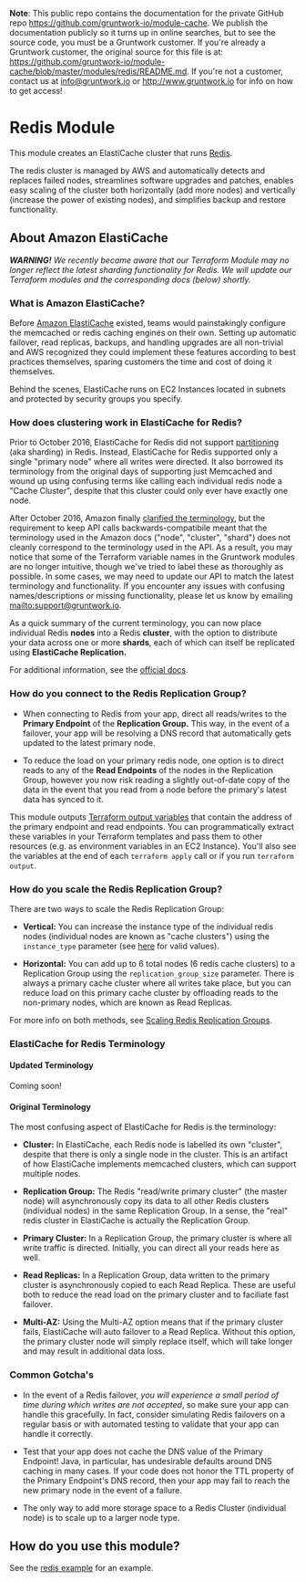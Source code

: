 **Note**: This public repo contains the documentation for the private GitHub repo <https://github.com/gruntwork-io/module-cache>.
We publish the documentation publicly so it turns up in online searches, but to see the source code, you must be a Gruntwork customer.
If you're already a Gruntwork customer, the original source for this file is at: <https://github.com/gruntwork-io/module-cache/blob/master/modules/redis/README.md>.
If you're not a customer, contact us at <info@gruntwork.io> or <http://www.gruntwork.io> for info on how to get access!

# Redis Module

This module creates an ElastiCache cluster that runs [Redis](http://redis.io/).

The redis cluster is managed by AWS and automatically detects and replaces failed nodes, streamlines software upgrades
and patches, enables easy scaling of the cluster both horizontally (add more nodes) and vertically (increase the power
of existing nodes), and simplifies backup and restore functionality.

## About Amazon ElastiCache

_**WARNING!** We recently became aware that our Terraform Module may no longer reflect the latest sharding functionality for Redis. We will update our Terraform modules and the corresponding docs (below) shortly._

### What is Amazon ElastiCache?

Before [Amazon ElastiCache](http://docs.aws.amazon.com/AmazonElastiCache/latest/UserGuide/WhatIs.html) existed, teams
would painstakingly configure the memcached or redis caching engines on their own. Setting up automatic failover, read
replicas, backups, and handling upgrades are all non-trivial and AWS recognized they could implement these features
according to best practices themselves, sparing customers the time and cost of doing it themselves.

Behind the scenes, ElastiCache runs on EC2 Instances located in subnets and protected by security groups you specify.

### How does clustering work in ElastiCache for Redis?

Prior to October 2016, ElastiCache for Redis did not support [partitioning](http://redis.io/topics/partitioning)
(aka sharding) in Redis. Instead, ElastiCache for Redis supported only a single "primary node" where all writes were directed. It also borrowed its terminology from the original days of supporting just Memcached and wound up using confusing terms like calling each individual redis node a "Cache Cluster", despite that this cluster could only ever have exactly one node.

After October 2016, Amazon finally [clarified the terminology](http://docs.aws.amazon.com/AmazonElastiCache/latest/UserGuide/WhatIs.Terms.html), but the requirement to keep API calls backwards-compatibile meant that the terminology used in the Amazon docs ("node", "cluster", "shard") does not cleanly correspond to the terminology used in the API. As a result, you may notice that some of the Terraform variable names in the Gruntwork modules are no longer intuitive, though we've tried to label these as thoroughly as possible. In some cases, we may need to update our API to match the latest terminology and functionality. If you encounter any issues with confusing names/descriptions or missing functionality, please let us know by emailing [mailto:support@gruntwork.io](support@gruntwork.io).

As a quick summary of the current terminology, you can now place individual Redis **nodes** into a Redis **cluster**, with the option to distribute your data across one or more **shards**, each of which can itself be replicated using **ElastiCache Replication.**

For additional information, see the [official docs](http://docs.aws.amazon.com/AmazonElastiCache/latest/UserGuide/WhatIs.Components.html).

### How do you connect to the Redis Replication Group?

- When connecting to Redis from your app, direct all reads/writes to the **Primary Endpoint** of the **Replication
  Group.** This way, in the event of a failover, your app will be resolving a DNS record that automatically gets
  updated to the latest primary node.

- To reduce the load on your primary redis node, one option is to direct reads to any of the **Read Endpoints** of the
  nodes in the Replication Group, however you now risk reading a slightly out-of-date copy of the data in the event
  that you read from a node before the primary's latest data has synced to it.

This module outputs [Terraform output variables](https://www.terraform.io/intro/getting-started/outputs.html) that
contain the address of the primary endpoint and read endpoints. You can programmatically extract these variables in
your Terraform templates and pass them to other resources (e.g. as environment variables in an EC2 Instance). You'll
also see the variables at the end of each `terraform apply` call or if you run `terraform output`.

### How do you scale the Redis Replication Group?

There are two ways to scale the Redis Replication Group:

- **Vertical:** You can increase the instance type of the individual redis nodes (individual nodes are known as "cache
  clusters") using the `instance_type` parameter (see
  [here](https://aws.amazon.com/elasticache/details/#Available_Cache_Node_Types) for valid values).

- **Horizontal:** You can add up to 6 total nodes (6 redis cache clusters) to a Replication Group using the
  `replication_group_size` parameter. There is always a primary cache cluster where all writes take place, but you can
  reduce load on this primary cache cluster by offloading reads to the non-primary nodes, which are known as Read
  Replicas.

For more info on both methods, see [Scaling Redis Replication
Groups](http://docs.aws.amazon.com/AmazonElastiCache/latest/UserGuide/Scaling.RedisReplGrps.html).

### ElastiCache for Redis Terminology

#### Updated Terminology

Coming soon!

#### Original Terminology

The most confusing aspect of ElastiCache for Redis is the terminology:

- **Cluster:** In ElastiCache, each Redis node is labelled its own "cluster", despite that there is only a single node
  in the cluster. This is an artifact of how ElastiCache implements memcached clusters, which can support multiple
  nodes.

- **Replication Group:** The Redis "read/write primary cluster" (the master node) will asynchronously copy its data
  to all other Redis clusters (individual nodes) in the same Replication Group. In a sense, the "real" redis cluster
  in ElastiCache is actually the Replication Group.

- **Primary Cluster:** In a Replication Group, the primary cluster is where all write traffic is directed. Initially,
  you can direct all your reads here as well.

- **Read Replicas:** In a Replication Group, data written to the primary cluster is asynchronously copied to each
  Read Replica. These are useful both to reduce the read load on the primary cluster and to faciliate fast failover.

- **Multi-AZ:** Using the Multi-AZ option means that if the primary cluster fails, ElastiCache will auto failover to
  a Read Replica. Without this option, the primary cluster node will simply replace itself, which will take longer
  and may result in additional data loss.

### Common Gotcha's

- In the event of a Redis failover, *you will experience a small period of time during which writes are not accepted*,
  so make sure your app can handle this gracefully. In fact, consider simulating Redis failovers on a regular basis or
  with automated testing to validate that your app can handle it correctly.

- Test that your app does not cache the DNS value of the Primary Endpoint! Java, in particular, has undesirable defaults
  around DNS caching in many cases. If your code does not honor the TTL property of the Primary Endpoint's DNS record,
  then your app may fail to reach the new primary node in the event of a failure.

- The only way to add more storage space to a Redis Cluster (individual node) is to scale up to a larger node type.

## How do you use this module?

See the [redis example](/examples/redis) for an example.

